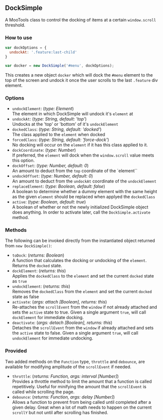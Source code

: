 ## DockSimple

A MooTools class to control the docking of items at a certain `window.scroll` threshold.

### How to use

```javascript
var dockOptions = {
  undockAt: '.feature:last-child'
}

var docker = new DockSimple('#menu', dockOptions);
```

This creates a new object `docker` which will dock the `#menu` element to the top of the screen and undock it once the user scrolls to the last `.feature` div element.

### Options

* `undockElement`: (_type: Element_) <br />
    The element in which DockSimple will undock it's `element` at
* `undockAt`: (_type: String, default: 'top'_) <br />
    Undocks at the 'top' or 'bottom' of it's `undockElement`
* `dockedClass`: (_type: String, default: 'docked'_) <br />
    The class applied to the `element` when docked
* `forcedClass`: (_type: String, default: 'force-dock'_) <br />
    No docking will occur on the `element` if it has this class applied to it.
* `dockCoordinate`: (_type: Number_) <br />
    If preferred, the `element` will dock when the `window.scroll` value
    meets this option.
* `dockOffset`: (_type: Number, default: 0_) <br />
    An amount to deduct from the `top` coordinate of the `element``
* `undockOffset`: (_type: Number, default: 0_) <br />
    An amount to deduct from the `undockAt` coordinate of the `undockElement`
* `replaceElement`: (_type: Boolean, default: false_) <br />
    A boolean to determine whether a dummy element with the same height as the
    given `element` should be replaced when applyed the `dockedClass`
* `active`: (_type: Boolean, default: true_) <br />
    A boolean of whether or not the newly initialized DockSimple object does
    anything. In order to activate later, call the `DockSimple.activate` method.


### Methods

The following can be invoked directly from the instantiated object returned from `new DockSimple()`:

* `toDock`: (_returns: Boolean_) <br />
    A function that calculates the docking or undocking of the `element`.
    Returns the `docked` state.
* `dockElement`: (_returns: this_) <br />
    Applies the `dockedClass` to the `element` and set the current `docked`
    state as `true`
* `undockElement`: (_returns: this_) <br />
    Removes the `dockedClass` from the `element` and set the current
    `docked` state as false
* `activate`: (_args: attach [Boolean], returns: this_) <br />
    Re-attaches the `scrollEvent` from the `window` if not already attached and
    sets the `active` state to true. Given a single argument `true`, will call
    `dockElement` for immediate docking.
* `deactivate`: (_args: detach [Boolean], returns: this_) <br />
    Detaches the `scrollEvent` from the `window` if already attached and sets
    the `active` state to false. Given a single argument `true`, will call
    `undockElement` for immediate undocking.

### Provided

Two added methods on the `Function` type, `throttle` and `debounce`, are
available for modifying amplitude of the `scrollEvent` if needed.

* `throttle`: (_returns: Function, args: interval [Number]_) <br />
    Provides a throttle method to limit the amount that a function is called
    repetitively. Useful for minifying the amount that the `scrollEvent` is
    called while scrolling the page.
* `debounce`: (_returns: Function, args: delay [Number]_) <br />
    Allows a function to prevent from being called until completed after a given
    delay. Great when a lot of math needs to happen on the current `scrollY` but
    not until after scrolling has finished.

